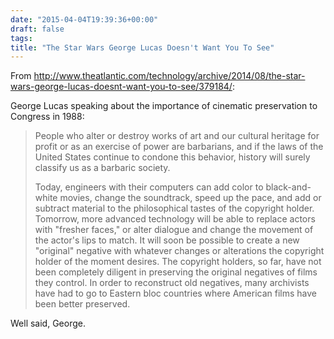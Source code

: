 ```yaml
---
date: "2015-04-04T19:39:36+00:00"
draft: false
tags: 
title: "The Star Wars George Lucas Doesn't Want You To See"
---
```

From http://www.theatlantic.com/technology/archive/2014/08/the-star-wars-george-lucas-doesnt-want-you-to-see/379184/:

George Lucas speaking about the importance of cinematic preservation to Congress in 1988:

>People who alter or destroy works of art and our cultural heritage for profit or as an exercise of power are barbarians, and if the laws of the United States continue to condone this behavior, history will surely classify us as a barbaric society.
>
>Today, engineers with their computers can add color to black-and-white movies, change the soundtrack, speed up the pace, and add or subtract material to the philosophical tastes of the copyright holder. Tomorrow, more advanced technology will be able to replace actors with "fresher faces," or alter dialogue and change the movement of the actor's lips to match. It will soon be possible to create a new "original" negative with whatever changes or alterations the copyright holder of the moment desires. The copyright holders, so far, have not been completely diligent in preserving the original negatives of films they control. In order to reconstruct old negatives, many archivists have had to go to Eastern bloc countries where American films have been better preserved.

Well said, George.
